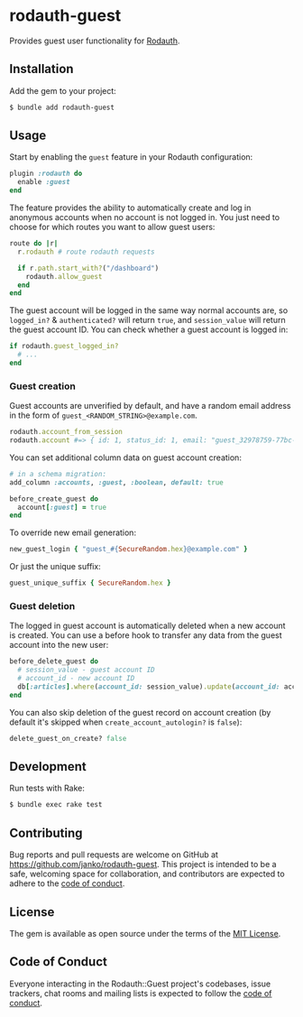 # rodauth-guest

Provides guest user functionality for [Rodauth].

## Installation

Add the gem to your project:

```sh
$ bundle add rodauth-guest
```

## Usage

Start by enabling the `guest` feature in your Rodauth configuration: 

```rb
plugin :rodauth do
  enable :guest
end
```

The feature provides the ability to automatically create and log in anonymous accounts when no account is not logged in. You just need to choose for which routes you want to allow guest users:

```rb
route do |r|
  r.rodauth # route rodauth requests

  if r.path.start_with?("/dashboard")
    rodauth.allow_guest
  end
end
```

The guest account will be logged in the same way normal accounts are, so `logged_in?` & `authenticated?` will return `true`, and `session_value` will return the guest account ID. You can check whether a guest account is logged in:

```rb
if rodauth.guest_logged_in?
  # ...
end
```

### Guest creation

Guest accounts are unverified by default, and have a random email address in the form of `guest_<RANDOM_STRING>@example.com`.

```rb
rodauth.account_from_session
rodauth.account #=> { id: 1, status_id: 1, email: "guest_32978759-77bc-4293-ab8f-f1b96b9f178b@example.com" }
```

You can set additional column data on guest account creation:

```rb
# in a schema migration:
add_column :accounts, :guest, :boolean, default: true
```
```rb
before_create_guest do
  account[:guest] = true
end
```

To override new email generation:

```rb
new_guest_login { "guest_#{SecureRandom.hex}@example.com" }
```

Or just the unique suffix:

```rb
guest_unique_suffix { SecureRandom.hex }
```

### Guest deletion

The logged in guest account is automatically deleted when a new account is created. You can use a before hook to transfer any data from the guest account into the new user:

```rb
before_delete_guest do
  # session_value - guest account ID
  # account_id - new account ID
  db[:articles].where(account_id: session_value).update(account_id: account_id)
end
```

You can also skip deletion of the guest record on account creation (by default it's skipped when `create_account_autologin?` is `false`):

```rb
delete_guest_on_create? false
```

## Development

Run tests with Rake:

```sh
$ bundle exec rake test
```

## Contributing

Bug reports and pull requests are welcome on GitHub at https://github.com/janko/rodauth-guest. This project is intended to be a safe, welcoming space for collaboration, and contributors are expected to adhere to the [code of conduct](https://github.com/janko/rodauth-guest/blob/main/CODE_OF_CONDUCT.md).

## License

The gem is available as open source under the terms of the [MIT License](https://opensource.org/licenses/MIT).

## Code of Conduct

Everyone interacting in the Rodauth::Guest project's codebases, issue trackers, chat rooms and mailing lists is expected to follow the [code of conduct](https://github.com/janko/rodauth-guest/blob/main/CODE_OF_CONDUCT.md).

[Rodauth]: https://github.com/jeremyevans/rodauth
